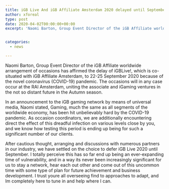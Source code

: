 ```yaml
---
title: iGB Live And iGB Affiliate Amsterdam 2020 delayed until September
author: xforeal 
type: post
date: 2020-04-02T00:00:00+00:00
excerpt: 'Naomi Barton, Group Event Director of the iGB Affiliate worldwide arrangement of occasions has affirmed the delay of iGBLive!, which is co-situated with iGB Affiliate Amsterdam, to 22-25 September 2020 because of the novel coronavirus (COVID-19) pandemic '


categories:
  - news

---
```

Naomi Barton, Group Event Director of the iGB Affiliate worldwide arrangement of occasions has affirmed the delay of iGBLive!, which is co-situated with iGB Affiliate Amsterdam, to 22-25 September 2020 because of the novel coronavirus (COVID-19) pandemic. The occasions will in any case occur at the RAI Amsterdam, uniting the associate and iGaming ventures in the not so distant future in the Autumn season. 

In an announcement to the iGB gaming network by means of universal media, Naomi stated, Gaming, much the same as all segments of the worldwide economy, has been hit unbelievably hard by the COVID-19 pandemic. As occasion coordinators, we are additionally encountering direct the effect of this dreadful infection on various levels close by you, and we know how testing this period is ending up being for such a significant number of our clients. 

After cautious thought, arranging and discussions with numerous partners in our industry, we have settled on the choice to defer iGB Live 2020 until September. I totally perceive this has so far end up being an ever-expanding time of vulnerability, and in a way its never been increasingly significant for us to stay a network, hear each out other and come out of this uncommon time with some type of plan for future achievement and business development. I trust youre all overseeing find to approaches to adapt, and Im completely here to tune in and help where I can.